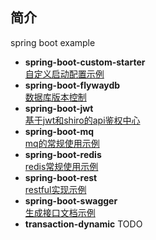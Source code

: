 ## 简介
spring boot example
- **spring-boot-custom-starter**  
[自定义启动配置示例](doc/spring-boot-custom-starter/README.md)
- **spring-boot-flywaydb**    
[数据库版本控制](doc/spring-boot-flywaydb/README.md)
- **spring-boot-jwt**    
[基于jwt和shiro的api鉴权中心]()
- **spring-boot-mq**    
[mq的常规使用示例](doc/spring-boot-mq/README.md)
- **spring-boot-redis**    
[redis常规使用示例]()
- **spring-boot-rest**    
[restful实现示例]()
- **spring-boot-swagger**  
[生成接口文档示例](doc/spring-boot-swagger/README.md)
- **transaction-dynamic**
TODO





